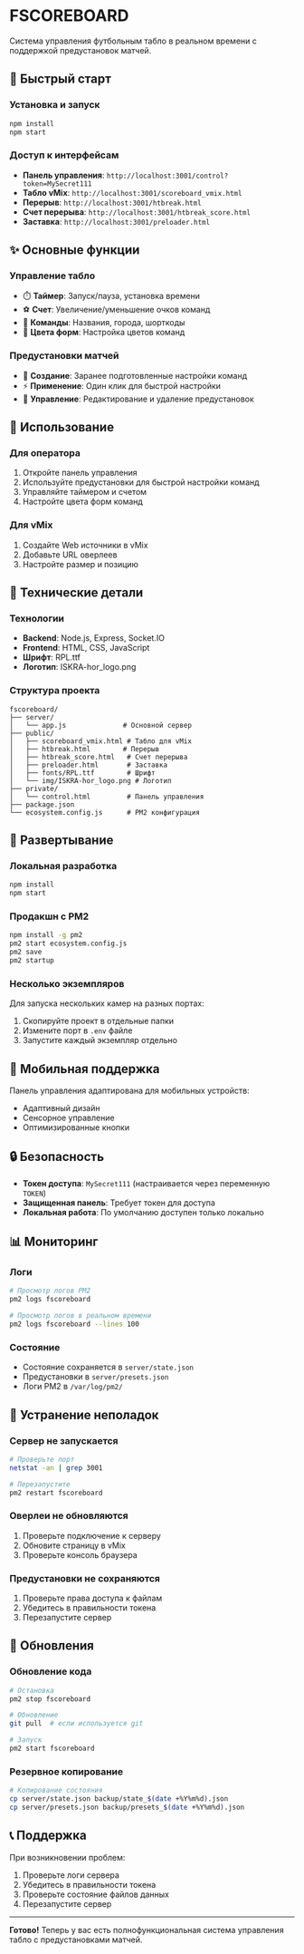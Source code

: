 # FSCOREBOARD

Система управления футбольным табло в реальном времени с поддержкой предустановок матчей.

## 🚀 Быстрый старт

### Установка и запуск
```bash
npm install
npm start
```

### Доступ к интерфейсам
- **Панель управления**: `http://localhost:3001/control?token=MySecret111`
- **Табло vMix**: `http://localhost:3001/scoreboard_vmix.html`
- **Перерыв**: `http://localhost:3001/htbreak.html`
- **Счет перерыва**: `http://localhost:3001/htbreak_score.html`
- **Заставка**: `http://localhost:3001/preloader.html`

## ✨ Основные функции

### Управление табло
- ⏱️ **Таймер**: Запуск/пауза, установка времени
- ⚽ **Счет**: Увеличение/уменьшение очков команд
- 👥 **Команды**: Названия, города, шорткоды
- 🎨 **Цвета форм**: Настройка цветов команд

### Предустановки матчей
- 📝 **Создание**: Заранее подготовленные настройки команд
- ⚡ **Применение**: Один клик для быстрой настройки
- 🔧 **Управление**: Редактирование и удаление предустановок

## 🎯 Использование

### Для оператора
1. Откройте панель управления
2. Используйте предустановки для быстрой настройки команд
3. Управляйте таймером и счетом
4. Настройте цвета форм команд

### Для vMix
1. Создайте Web источники в vMix
2. Добавьте URL оверлеев
3. Настройте размер и позицию

## 🔧 Технические детали

### Технологии
- **Backend**: Node.js, Express, Socket.IO
- **Frontend**: HTML, CSS, JavaScript
- **Шрифт**: RPL.ttf
- **Логотип**: ISKRA-hor_logo.png

### Структура проекта
```
fscoreboard/
├── server/
│   └── app.js              # Основной сервер
├── public/
│   ├── scoreboard_vmix.html # Табло для vMix
│   ├── htbreak.html        # Перерыв
│   ├── htbreak_score.html   # Счет перерыва
│   ├── preloader.html       # Заставка
│   ├── fonts/RPL.ttf        # Шрифт
│   └── img/ISKRA-hor_logo.png # Логотип
├── private/
│   └── control.html         # Панель управления
├── package.json
└── ecosystem.config.js      # PM2 конфигурация
```

## 🚀 Развертывание

### Локальная разработка
```bash
npm install
npm start
```

### Продакшн с PM2
```bash
npm install -g pm2
pm2 start ecosystem.config.js
pm2 save
pm2 startup
```

### Несколько экземпляров
Для запуска нескольких камер на разных портах:
1. Скопируйте проект в отдельные папки
2. Измените порт в `.env` файле
3. Запустите каждый экземпляр отдельно

## 📱 Мобильная поддержка

Панель управления адаптирована для мобильных устройств:
- Адаптивный дизайн
- Сенсорное управление
- Оптимизированные кнопки

## 🔒 Безопасность

- **Токен доступа**: `MySecret111` (настраивается через переменную `TOKEN`)
- **Защищенная панель**: Требует токен для доступа
- **Локальная работа**: По умолчанию доступен только локально

## 📊 Мониторинг

### Логи
```bash
# Просмотр логов PM2
pm2 logs fscoreboard

# Просмотр логов в реальном времени
pm2 logs fscoreboard --lines 100
```

### Состояние
- Состояние сохраняется в `server/state.json`
- Предустановки в `server/presets.json`
- Логи PM2 в `/var/log/pm2/`

## 🚨 Устранение неполадок

### Сервер не запускается
```bash
# Проверьте порт
netstat -an | grep 3001

# Перезапустите
pm2 restart fscoreboard
```

### Оверлеи не обновляются
1. Проверьте подключение к серверу
2. Обновите страницу в vMix
3. Проверьте консоль браузера

### Предустановки не сохраняются
1. Проверьте права доступа к файлам
2. Убедитесь в правильности токена
3. Перезапустите сервер

## 🔄 Обновления

### Обновление кода
```bash
# Остановка
pm2 stop fscoreboard

# Обновление
git pull  # если используется git

# Запуск
pm2 start fscoreboard
```

### Резервное копирование
```bash
# Копирование состояния
cp server/state.json backup/state_$(date +%Y%m%d).json
cp server/presets.json backup/presets_$(date +%Y%m%d).json
```

## 📞 Поддержка

При возникновении проблем:
1. Проверьте логи сервера
2. Убедитесь в правильности токена
3. Проверьте состояние файлов данных
4. Перезапустите сервер

---

**Готово!** Теперь у вас есть полнофункциональная система управления табло с предустановками матчей.
